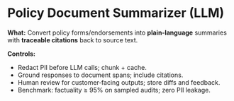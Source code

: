 # Policy Document Summarizer (LLM)

**What:** Convert policy forms/endorsements into **plain‑language** summaries with **traceable citations** back to source text.

**Controls:**
- Redact PII before LLM calls; chunk + cache.
- Ground responses to document spans; include citations.
- Human review for customer‑facing outputs; store diffs and feedback.
- Benchmark: factuality ≥ 95% on sampled audits; zero PII leakage.

